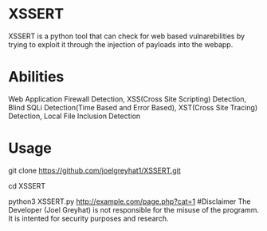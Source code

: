 # XSSERT
XSSERT is a python tool that can check for web based vulnarebilities by trying to exploit it through the injection of payloads into the webapp. 
# Abilities
Web Application Firewall Detection,
XSS(Cross Site Scripting) Detection,
Blind SQLi Detection(Time Based and Error Based),
XST(Cross Site Tracing) Detection,
Local File Inclusion Detection
# Usage
git clone https://github.com/joelgreyhat1/XSSERT.git

cd XSSERT

python3 XSSERT.py http://example.com/page.php?cat=1
#Disclaimer
The Developer (Joel Greyhat) is not responsible for the misuse of the programm. It is intented for security purposes and research.
